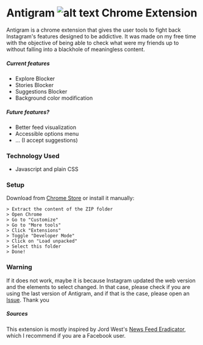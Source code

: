 #  Antigram ![alt text][logo] Chrome Extension 

Antigram is a chrome extension that gives the user tools to fight back Instagram's features designed to be addictive. It was made on my free time with the objective of being able to check what were my friends up to without falling into a blackhole of meaningless content.

##### Current features
- Explore Blocker
- Stories Blocker
- Suggestions Blocker
- Background color modification

##### Future features?
- Better feed visualization
- Accessible options menu
- ... (I accept suggestions)

### Technology Used
- Javascript and plain CSS

### Setup
Download from [Chrome Store](https://chrome.google.com/webstore/category/extensions?hl=en-US "Chrome Store") or install it manually:

```
> Extract the content of the ZIP folder
> Open Chrome 
> Go to "Customize"
> Go to "More tools"
> Click "Extensions" 
> Toggle "Developer Mode" 
> Click on "Load unpacked" 
> Select this folder 
> Done!
```

### Warning
If it does not work, maybe it is because Instagram updated the web version and the elements to select changed. In that case, please check if you are using the last version of Antigram, and if that is the case, please open an [Issue](https://github.com/aymyo/antigram-extension/issues). Thank you

[logo]: https://github.com/aymyo/antigram-extension/blob/main/images/ag32.png "Antigram Logo"

##### Sources
This extension is mostly inspired by Jord West's [News Feed Eradicator](https://github.com/jordwest/news-feed-eradicator), which I recommend if you are a Facebook user.
